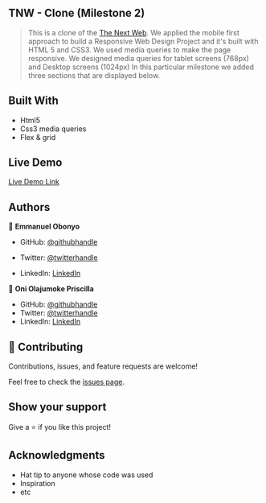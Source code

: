 
## TNW - Clone (Milestone 2)
> This is a clone of the [The Next Web](https://thenextweb.com/). We applied the mobile first approach to build a Responsive Web Design Project and it's built with HTML 5 and CSS3.
> We used media queries to make the page responsive. We designed media queries for tablet screens (768px) and Desktop screens (1024px)
> In this particular milestone we added three sections that are displayed below.

## Built With

- Html5
- Css3 media queries
- Flex & grid


## Live Demo

[Live Demo Link](https://prolajumokeoni.github.io/tnw-clone/)




## Authors


👤 **Emmanuel Obonyo**

- GitHub: [@githubhandle](https://github.com/emmyobonyo)
- Twitter: [@twitterhandle](https://twitter.com/emmyobonyo)

- LinkedIn: [LinkedIn](https://www.linkedin.com/in/emmanuel-obonyo-3728a2200/)

👤 **Oni Olajumoke Priscilla**

- GitHub: [@githubhandle](https://github.com/prolajumokeoni)
- Twitter: [@twitterhandle](https://twitter.com/prolajumokeoni)
- LinkedIn: [LinkedIn](https://www.linkedin.com/in/olajumoke-priscilla-oni-44a48b162/)


## 🤝 Contributing

Contributions, issues, and feature requests are welcome!

Feel free to check the [issues page](https://github.com/prolajumokeoni/tnw-clone/issues/).

## Show your support

Give a ⭐️ if you like this project!

## Acknowledgments

- Hat tip to anyone whose code was used
- Inspiration
- etc